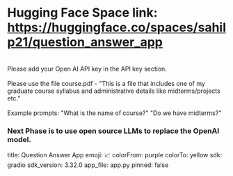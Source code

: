 # Hugging Face Space link: https://huggingface.co/spaces/sahilp21/question_answer_app

<br>Please add your Open AI API key in the API key section.<br/>
<br>Please use the file course.pdf - "This is a file that includes one of my graduate course syllabus and administrative details like midterms/projects etc." <br/>
<br>Example prompts:
"What is the name of course?"
"Do we have midterms?"
<br/>
### Next Phase is to use open source LLMs to replace the OpenAI model.
title: Question Answer App
emoji: 📈
colorFrom: purple
colorTo: yellow
sdk: gradio
sdk_version: 3.32.0
app_file: app.py
pinned: false


